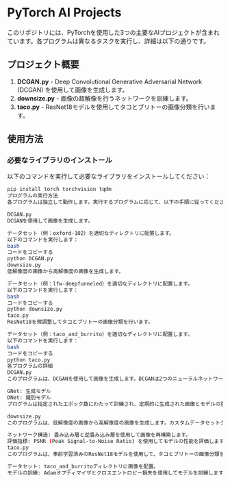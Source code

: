 # PyTorch AI Projects

このリポジトリには、PyTorchを使用した3つの主要なAIプロジェクトが含まれています。各プログラムは異なるタスクを実行し、詳細は以下の通りです。

## プロジェクト概要

1. **DCGAN.py** - Deep Convolutional Generative Adversarial Network (DCGAN) を使用して画像を生成します。
2. **downsize.py** - 画像の超解像を行うネットワークを訓練します。
3. **taco.py** - ResNet18モデルを使用してタコとブリトーの画像分類を行います。

## 使用方法

### 必要なライブラリのインストール

以下のコマンドを実行して必要なライブラリをインストールしてください：

```bash
pip install torch torchvision tqdm
プログラムの実行方法
各プログラムは独立して動作します。実行するプログラムに応じて、以下の手順に従ってください。

DCGAN.py
DCGANを使用して画像を生成します。

データセット（例：oxford-102）を適切なディレクトリに配置します。
以下のコマンドを実行します：
bash
コードをコピーする
python DCGAN.py
downsize.py
低解像度の画像から高解像度の画像を生成します。

データセット（例：lfw-deepfunneled）を適切なディレクトリに配置します。
以下のコマンドを実行します：
bash
コードをコピーする
python downsize.py
taco.py
ResNet18を微調整してタコとブリトーの画像分類を行います。

データセット（例：taco_and_burrito）を適切なディレクトリに配置します。
以下のコマンドを実行します：
bash
コードをコピーする
python taco.py
各プログラムの詳細
DCGAN.py
このプログラムは、DCGANを使用して画像を生成します。DCGANは2つのニューラルネットワーク（生成モデルと識別モデル）で構成され、相互に競争しながら訓練されます。

GNet: 生成モデル
DNet: 識別モデル
プログラムは指定されたエポック数にわたって訓練され、定期的に生成された画像とモデルの重みを保存します。

downsize.py
このプログラムは、低解像度の画像から高解像度の画像を生成します。カスタムデータセットクラスを使用して、元の画像とリサイズされた画像のペアを生成し、これをネットワークに入力します。

ネットワーク構造: 畳み込み層と逆畳み込み層を使用して画像を再構築します。
評価指標: PSNR (Peak Signal-to-Noise Ratio) を使用してモデルの性能を評価します。
taco.py
このプログラムは、事前学習済みのResNet18モデルを使用して、タコとブリトーの画像分類を行います。最後の全結合層を2クラスに適応させて微調整します。

データセット: taco_and_burritoディレクトリに画像を配置。
モデルの訓練: Adamオプティマイザとクロスエントロピー損失を使用してモデルを訓練します。
